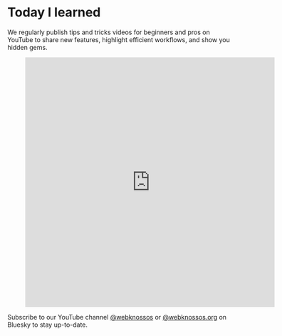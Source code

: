 # Today I learned

We regularly publish tips and tricks videos for beginners and pros on YouTube to share new features, highlight efficient workflows, and show you hidden gems.

<figure class="video_container">
  <iframe width="560" height="560" src="https://www.youtube-nocookie.com/embed/videoseries?si=CqXiVKkxxFU8uETH&amp;list=PLpizOgyiA4kEGKFRQFOgjucZCKtI2GUZY&autoplay=1&loop=1?mute=1" title="YouTube video player" frameborder="0" allow="accelerometer; autoplay; clipboard-write; encrypted-media; gyroscope; picture-in-picture; web-share" referrerpolicy="strict-origin-when-cross-origin" allowfullscreen></iframe>
</figure>

Subscribe to our YouTube channel [@webknossos](https://www.youtube.com/@webknossos) or [@webknossos.org](https://bsky.app/profile/webknossos.org) on Bluesky to stay up-to-date. 


